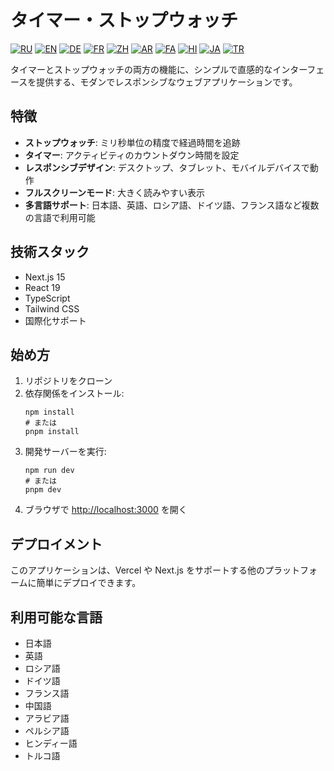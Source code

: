 # タイマー・ストップウォッチ

[![RU](https://img.shields.io/badge/Русский-🇷🇺-blue.svg)](https://timer-stopwatch.onlineopen.space/ru)
[![EN](https://img.shields.io/badge/English-🇬🇧-red.svg)](https://timer-stopwatch.onlineopen.space/en)
[![DE](https://img.shields.io/badge/Deutsch-🇩🇪-gold.svg)](https://timer-stopwatch.onlineopen.space/de)
[![FR](https://img.shields.io/badge/Français-🇫🇷-purple.svg)](https://timer-stopwatch.onlineopen.space/fr)
[![ZH](https://img.shields.io/badge/中文-🇨🇳-maroon.svg)](https://timer-stopwatch.onlineopen.space/zh)
[![AR](https://img.shields.io/badge/العربية-🇦🇪-green.svg)](https://timer-stopwatch.onlineopen.space/ar)
[![FA](https://img.shields.io/badge/فارسی-🇮🇷-orange.svg)](https://timer-stopwatch.onlineopen.space/fa)
[![HI](https://img.shields.io/badge/हिंदी-🇮🇳-teal.svg)](https://timer-stopwatch.onlineopen.space/hi)
[![JA](https://img.shields.io/badge/日本語-🇯🇵-lightblue.svg)](https://timer-stopwatch.onlineopen.space/ja)
[![TR](https://img.shields.io/badge/Türkçe-🇹🇷-darkred.svg)](https://timer-stopwatch.onlineopen.space/tr)

タイマーとストップウォッチの両方の機能に、シンプルで直感的なインターフェースを提供する、モダンでレスポンシブなウェブアプリケーションです。

## 特徴

- **ストップウォッチ**: ミリ秒単位の精度で経過時間を追跡
- **タイマー**: アクティビティのカウントダウン時間を設定
- **レスポンシブデザイン**: デスクトップ、タブレット、モバイルデバイスで動作
- **フルスクリーンモード**: 大きく読みやすい表示
- **多言語サポート**: 日本語、英語、ロシア語、ドイツ語、フランス語など複数の言語で利用可能

## 技術スタック

- Next.js 15
- React 19
- TypeScript
- Tailwind CSS
- 国際化サポート

## 始め方

1. リポジトリをクローン
2. 依存関係をインストール:
   ```
   npm install
   # または
   pnpm install
   ```
3. 開発サーバーを実行:
   ```
   npm run dev
   # または
   pnpm dev
   ```
4. ブラウザで [http://localhost:3000](http://localhost:3000) を開く

## デプロイメント

このアプリケーションは、Vercel や Next.js をサポートする他のプラットフォームに簡単にデプロイできます。

## 利用可能な言語

- 日本語
- 英語
- ロシア語
- ドイツ語
- フランス語
- 中国語
- アラビア語
- ペルシア語
- ヒンディー語
- トルコ語
